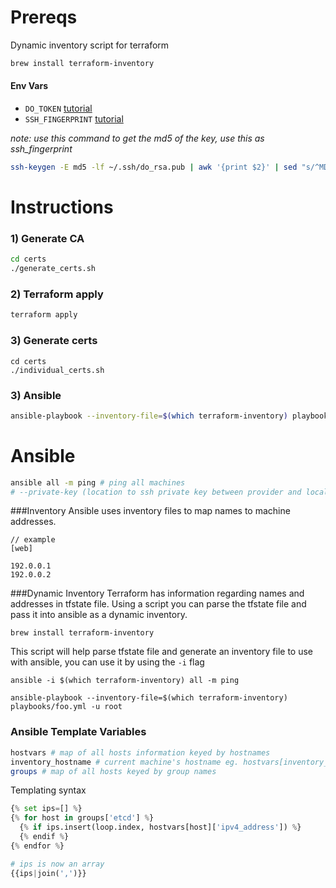 # Prereqs

Dynamic inventory script for terraform

```sh
brew install terraform-inventory
```

#### Env Vars

- `DO_TOKEN` [tutorial](https://www.digitalocean.com/community/tutorials/how-to-use-the-digitalocean-api-v2)<br>
- `SSH_FINGERPRINT` [tutorial](https://www.digitalocean.com/community/tutorials/how-to-use-ssh-keys-with-digitalocean-droplets)

*note: use this command to get the md5 of the key, use this as ssh_fingerprint*

```sh
ssh-keygen -E md5 -lf ~/.ssh/do_rsa.pub | awk '{print $2}' | sed "s/^MD5://"
```

# Instructions

### 1) Generate CA

```sh
cd certs
./generate_certs.sh
```

### 2) Terraform apply

```sh
terraform apply
```

### 3) Generate certs

```
cd certs
./individual_certs.sh
```

### 3) Ansible

```sh
ansible-playbook --inventory-file=$(which terraform-inventory) playbooks/etcd/etcd.yml -u root
```

# Ansible

```sh
ansible all -m ping # ping all machines
# --private-key (location to ssh private key between provider and local machine)
```

###Inventory
Ansible uses inventory files to map names to machine addresses.

```
// example
[web]

192.0.0.1
192.0.0.2
```
###Dynamic Inventory
Terraform has information regarding names and addresses in tfstate file. Using a script you can parse the tfstate file and pass it into ansible as a dynamic inventory.

```
brew install terraform-inventory
```

This script will help parse tfstate file and generate an inventory file to use with ansible, you can use it by using the `-i` flag

```
ansible -i $(which terraform-inventory) all -m ping

ansible-playbook --inventory-file=$(which terraform-inventory) playbooks/foo.yml -u root
```

### Ansible Template Variables

```sh
hostvars # map of all hosts information keyed by hostnames
inventory_hostname # current machine's hostname eg. hostvars[inventory_hostname]
groups # map of all hosts keyed by group names
```

Templating syntax

```python
{% set ips=[] %}
{% for host in groups['etcd'] %}
  {% if ips.insert(loop.index, hostvars[host]['ipv4_address']) %}
  {% endif %}
{% endfor %}

# ips is now an array
{{ips|join(',')}}
```